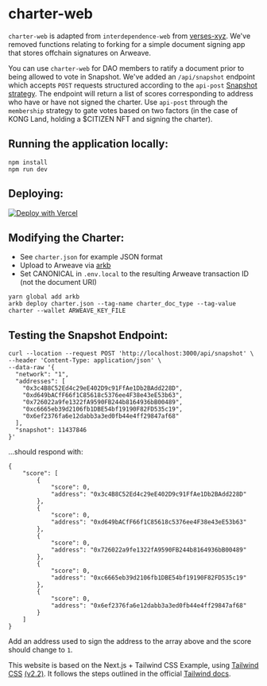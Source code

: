 # charter-web

`charter-web` is adapted from `interdependence-web` from [verses-xyz](https://github.com/verses-xyz). We've removed functions relating to forking for a simple document signing app that stores offchain signatures on Arweave.

You can use `charter-web` for DAO members to ratify a document prior to being allowed to vote in Snapshot. We've added an `/api/snapshot` endpoint which accepts `POST` requests structured according to the `api-post` [Snapshot strategy](https://github.com/snapshot-labs/snapshot-strategies/tree/master/src/strategies/api-post). The endpoint will return a list of scores corresponding to address who have or have not signed the charter. Use `api-post` through the `membership` strategy to gate votes based on two factors (in the case of KONG Land, holding a $CITIZEN NFT and signing the charter).

## Running the application locally:

```
npm install
npm run dev
```

## Deploying:

[![Deploy with Vercel](https://vercel.com/button)](https://vercel.com/new/git/external?repository-url=https://github.com/vercel/next.js/tree/canary/examples/with-tailwindcss&project-name=with-tailwindcss&repository-name=with-tailwindcss)

## Modifying the Charter:

- See `charter.json` for example JSON format
- Upload to Arweave via [arkb](https://github.com/textury/arkb)
- Set CANONICAL in `.env.local` to the resulting Arweave transaction ID (not the document URI)

```
yarn global add arkb
arkb deploy charter.json --tag-name charter_doc_type --tag-value charter --wallet ARWEAVE_KEY_FILE
```

## Testing the Snapshot Endpoint:

```
curl --location --request POST 'http://localhost:3000/api/snapshot' \
--header 'Content-Type: application/json' \
--data-raw '{
  "network": "1",
  "addresses": [
    "0x3c4B8C52Ed4c29eE402D9c91FfAe1Db2BAdd228D",
    "0xd649bACfF66f1C85618c5376ee4F38e43eE53b63",
    "0x726022a9fe1322fA9590FB244b8164936bB00489",
    "0xc6665eb39d2106fb1DBE54bf19190F82FD535c19",
    "0x6ef2376fa6e12dabb3a3ed0fb44e4ff29847af68"
  ],
  "snapshot": 11437846
}'
```

...should respond with:

```
{
    "score": [
        {
            "score": 0,
            "address": "0x3c4B8C52Ed4c29eE402D9c91FfAe1Db2BAdd228D"
        },
        {
            "score": 0,
            "address": "0xd649bACfF66f1C85618c5376ee4F38e43eE53b63"
        },
        {
            "score": 0,
            "address": "0x726022a9fe1322fA9590FB244b8164936bB00489"
        },
        {
            "score": 0,
            "address": "0xc6665eb39d2106fb1DBE54bf19190F82FD535c19"
        },
        {
            "score": 0,
            "address": "0x6ef2376fa6e12dabb3a3ed0fb44e4ff29847af68"
        }
    ]
}
```

Add an address used to sign the address to the array above and the score should change to `1`.


This website is based on the Next.js + Tailwind CSS Example, using [Tailwind CSS](https://tailwindcss.com/) [(v2.2)](https://blog.tailwindcss.com/tailwindcss-2-2). It follows the steps outlined in the official [Tailwind docs](https://tailwindcss.com/docs/guides/nextjs).
